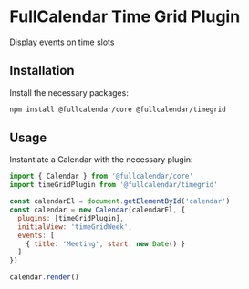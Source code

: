 
# FullCalendar Time Grid Plugin

Display events on time slots

## Installation

Install the necessary packages:

```sh
npm install @fullcalendar/core @fullcalendar/timegrid
```

## Usage

Instantiate a Calendar with the necessary plugin:

```js
import { Calendar } from '@fullcalendar/core'
import timeGridPlugin from '@fullcalendar/timegrid'

const calendarEl = document.getElementById('calendar')
const calendar = new Calendar(calendarEl, {
  plugins: [timeGridPlugin],
  initialView: 'timeGridWeek',
  events: [
    { title: 'Meeting', start: new Date() }
  ]
})

calendar.render()
```
